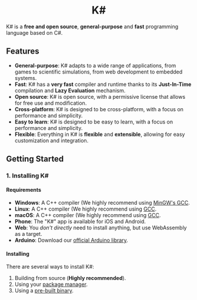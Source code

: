 <div align="center">
    <h1>K#</h1>
</div>

K# is a **free and open source**, **general-purpose** and **fast** programming language based on C#.

## Features

-   **General-purpose**: K# adapts to a wide range of applications, from games to scientific simulations, from web development to embedded systems.
-   **Fast**: K# has a **very fast** compiler and runtime thanks to its **Just-In-Time** compilation and **Lazy Evaluation** mechanism.
-   **Open source**: K# is open source, with a permissive license that allows for free use and modification.
-   **Cross-platform**: K# is designed to be cross-platform, with a focus on performance and simplicity.
-   **Easy to learn**: K# is designed to be easy to learn, with a focus on performance and simplicity.
-   **Flexible**: Everything in K# is **flexible** and **extensible**, allowing for easy customization and integration.

## Getting Started

### 1. Installing K#

#### Requirements

-   **Windows**: A C++ compiler (We highly recommend using [MinGW's GCC](https://www.mingw-w64.org/downloads/).
-   **Linux**: A C++ compiler (We highly recommend using [GCC](https://gcc.gnu.org/).
-   **macOS**: A C++ compiler (We highly recommend using [GCC](https://gcc.gnu.org/).
-   **Phone**: The "K#" app is available for iOS and Android.
-   **Web**: You _don't directly_ need to install anything, but use WebAssembly as a target.
-   **Arduino**: Download our [official Arduino library](https://github.com/ksharp-org/arduino-lib).

#### Installing

There are several ways to install K#:

1. Building from source (**Highly recommended**).
2. Using your [package manager](https://wikipedia.org/wiki/Package_manager).
3. Using a [pre-built binary](https://github.com/ksharp-org/ksharp/releases).
